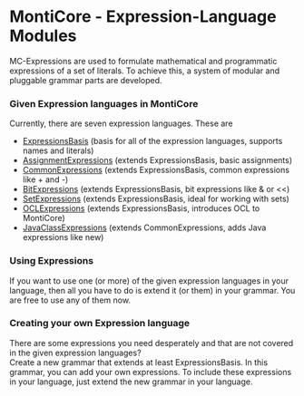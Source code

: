 <!-- (c) https://github.com/MontiCore/monticore -->
# MontiCore - Expression-Language Modules

MC-Expressions are used to formulate mathematical and programmatic 
expressions of a set of literals. To achieve this, a system of modular and 
pluggable grammar parts are developed. 

### Given Expression languages in MontiCore

Currently, there are seven expression languages. These are
* [ExpressionsBasis](monticore-grammar/src/main/grammars/de/monticore/expressions/ExpressionsBasis.mc4) (basis for all of the expression languages, supports names and literals)
* [AssignmentExpressions](monticore-grammar/src/main/grammars/de/monticore/expressions/AssignmentExpressions.mc4) (extends ExpressionsBasis, basic assignments)
* [CommonExpressions](monticore-grammar/src/main/grammars/de/monticore/expressions/CommonExpressions.mc4) (extends ExpressionsBasis, common expressions like + and -)
* [BitExpressions](monticore-grammar/src/main/grammars/de/monticore/expressions/BitExpressions.mc4) (extends ExpressionsBasis, bit expressions like & or <<)
* [SetExpressions](monticore-grammar/src/main/grammars/de/monticore/expressions/SetExpressions.mc4) (extends ExpressionsBasis, ideal for working with sets)
* [OCLExpressions](monticore-grammar/src/main/grammars/de/monticore/expressions/OCLExpressions.mc4) (extends ExpressionsBasis, introduces OCL to MontiCore)
* [JavaClassExpressions](monticore-grammar/src/main/grammars/de/monticore/expressions/JavaClassExpressions.mc4) (extends CommonExpressions, adds Java expressions like new)

### Using Expressions

If you want to use one (or more) of the given expression languages in your
language, then all you have to do is extend it (or them) in your grammar. 
You are free to use any of them now.

### Creating your own Expression language

There are some expressions you need desperately and that are not covered 
in the given expression languages? <br/>
Create a new grammar that extends at least ExpressionsBasis. In this 
grammar, you can add your own expressions. To include these expressions
in your language, just extend the new grammar in your language.